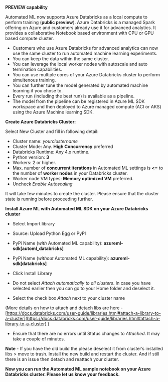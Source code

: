 **PREVIEW capability** 

Automated ML now supports Azure Databricks as a local compute to perform training (**public preview**). Azure Databricks is a managed Spark offering on Azure and customers already use it for advanced analytics. It provides a collaborative Notebook based environment with CPU or GPU based compute cluster. 
- Customers who use Azure Databricks for advanced analytics can now use the same cluster to run automated machine learning experiments. 
- You can keep the data within the same cluster. 
- You can leverage the local worker nodes with autoscale and auto termination capabilities. 
- You can use multiple cores of your Azure Databricks cluster to perform simultenous training. 
- You can further tune the model generated by automated machine learning if you chose to. 
- Every run (including the best run) is available as a pipeline. 
- The model from the pipeline can be registered in Azure ML SDK workspace and then deployed to Azure managed compute (ACI or AKS) using the Azure Machine learning SDK.

**Create Azure Databricks Cluster:**

Select New Cluster and fill in following detail:
 - Cluster name: _yourclustername_
 - Cluster Mode: Any. **High Concurrency** preferred
 - Databricks Runtime: Any 4.x runtime.
 - Python version: **3**
 - Workers: 2 or higher.  
 - Max. number of **concurrent iterations** in Automated ML settings is **<=** to the number of **worker nodes** in your Databricks cluster.
 - Worker node VM types: **Memory optimized VM** preferred. 
 - Uncheck _Enable Autoscaling_


It will take few minutes to create the cluster. Please ensure that the cluster state is running before proceeding further.

**Install Azure ML with Automated ML SDK on your Azure Databricks cluster**

- Select Import library

- Source: Upload Python Egg or PyPI

- PyPi Name (_with_ Automated ML capability): **azureml-sdk[automl_databricks]**

- PyPi Name (_without_ Automated ML capability): **azureml-sdk[databricks]**

- Click Install Library

- Do not select _Attach automatically to all clusters_. In case you have selected earlier then you can go to your Home folder and deselect it.

- Select the check box _Attach_ next to your cluster name

(More details on how to attach and detach libs are here - [https://docs.databricks.com/user-guide/libraries.html#attach-a-library-to-a-cluster](https://docs.databricks.com/user-guide/libraries.html#attach-a-library-to-a-cluster) )

- Ensure that there are no errors until Status changes to _Attached_. It may take a couple of minutes.

**Note** - If you have the old build the please deselect it from cluster’s installed libs > move to trash. Install the new build and restart the cluster. And if still there is an issue then detach and reattach your cluster.

**Now you can run the Automated ML sample notebook on your Azure Databricks cluster. Please let us know your feedback.**
